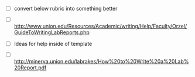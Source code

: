 

-[ ] convert below rubric into something better
-[ ] http://www.union.edu/Resources/Academic/writing/Help/Faculty/Orzel/GuideToWritingLabReports.php


-[ ] Ideas for help inside of template
-[ ] http://minerva.union.edu/labrakes/How%20to%20Write%20a%20Lab%20Report.pdf


